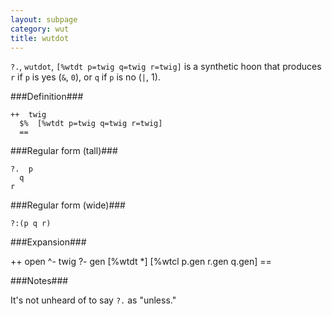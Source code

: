 ```yaml
---
layout: subpage
category: wut
title: wutdot
---
```


`?.`, `wutdot`, `[%wtdt p=twig q=twig r=twig]` is a synthetic hoon
that produces `r` if `p` is yes (`&`, `0`), or `q` if `p` is no
(`|`, 1).

###Definition###

    ++  twig  
      $%  [%wtdt p=twig q=twig r=twig]
      ==

###Regular form (tall)###

    ?.  p
      q
    r

###Regular form (wide)###

    ?:(p q r)

###Expansion###

  ++  open
    ^-  twig
    ?-  gen
      [%wtdt *]   [%wtcl p.gen r.gen q.gen]
    ==

###Notes###

It's not unheard of to say `?.` as "unless."
